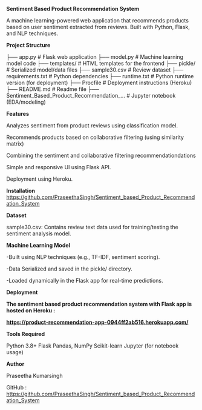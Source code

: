 **Sentiment Based Product Recommendation System**

A machine learning-powered web application that recommends products based on user sentiment extracted from reviews. Built with Python, Flask, and NLP techniques.

**Project Structure**

├── app.py                          # Flask web application
├── model.py                        # Machine learning model code
├── templates/                      # HTML templates for the frontend
├── pickle/                         # Serialized model/data files
├── sample30.csv                    # Review dataset
├── requirements.txt                # Python dependencies
├── runtime.txt                     # Python runtime version (for deployment)
├── Procfile                        # Deployment instructions (Heroku)
├── README.md                       # Readme file
├── Sentiment_Based_Product_Recommendation_... # Jupyter notebook (EDA/modeling)

**Features**

Analyzes sentiment from product reviews using classification model.

Recommends products based on collaborative filtering (using similarity matrix) 

Combining the sentiment and collaborative filtering recommendationdations

Simple and responsive UI using Flask API.

Deployment using Heroku.

**Installation**
https://github.com/PraseethaSingh/Sentiment_based_Product_Recommendation_System

**Dataset**

sample30.csv: Contains review text data used for training/testing the sentiment analysis model.

**Machine Learning Model**

-Built using NLP techniques (e.g., TF-IDF, sentiment scoring).

-Data Serialized and saved in the pickle/ directory.

-Loaded dynamically in the Flask app for real-time predictions.

**Deployment**

**The sentiment based product recommendation system with Flask app is hosted on Heroku :**
 
 **https://product-recommendation-app-0944ff2ab516.herokuapp.com/**

**Tools Required**

Python 3.8+
Flask
Pandas, NumPy
Scikit-learn
Jupyter (for notebook usage)

**Author**

Praseetha Kumarsingh

GitHub : https://github.com/PraseethaSingh/Sentiment_based_Product_Recommendation_System



 
